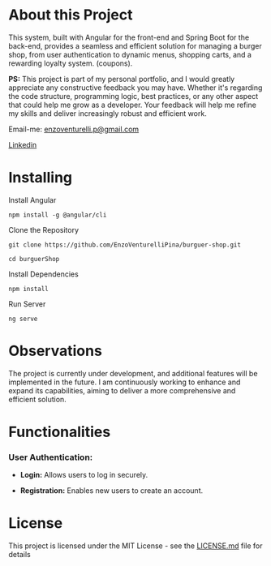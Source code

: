 # **About this Project**

This system, built with Angular for the front-end and Spring Boot for the back-end, provides a seamless and efficient solution for managing a burger shop, 
from user authentication to dynamic menus, shopping carts, and a rewarding loyalty system. (coupons).

**PS:** This project is part of my personal portfolio, and I would greatly appreciate any constructive feedback you may have. 
Whether it's regarding the code structure, programming logic, best practices, or any other aspect that could help me grow as a developer. 
Your feedback will help me refine my skills and deliver increasingly robust and efficient work.

Email-me: enzoventurelli.p@gmail.com

[Linkedin](https://www.linkedin.com/in/enzo-venturelli-683950344/)


# **Installing**

Install Angular
```
npm install -g @angular/cli
```
Clone the Repository
```
git clone https://github.com/EnzoVenturelliPina/burguer-shop.git

cd burguerShop
```
Install Dependencies
```
npm install
```
Run Server
```
ng serve
```
# **Observations**
The project is currently under development, and additional features will be implemented in the future. 
I am continuously working to enhance and expand its capabilities, aiming to deliver a more comprehensive and efficient solution.


# **Functionalities**
### User Authentication:
* **Login:** Allows users to log in securely.

* **Registration:** Enables new users to create an account.

# **License**
This project is licensed under the MIT License - see the [LICENSE.md]() file for details
